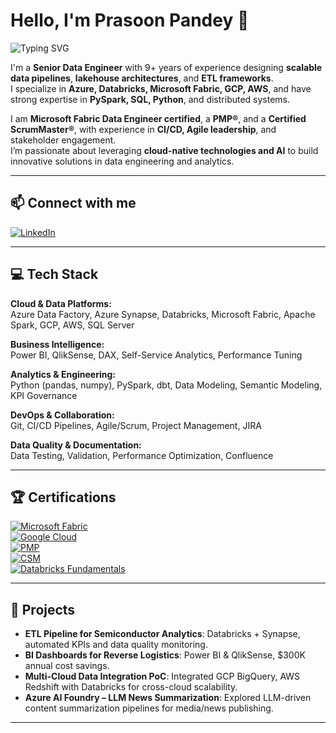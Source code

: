 # Hello, I'm Prasoon Pandey 👋

![Typing SVG](https://readme-typing-svg.demolab.com?font=Fira+Code&size=22&pause=1000&color=F70000&width=435&lines=Senior+Data+Engineer+|+Cloud+&+AI+Enthusiast)

I'm a **Senior Data Engineer** with 9+ years of experience designing **scalable data pipelines**, **lakehouse architectures**, and **ETL frameworks**.  
I specialize in **Azure, Databricks, Microsoft Fabric, GCP, AWS**, and have strong expertise in **PySpark, SQL, Python**, and distributed systems.  

I am **Microsoft Fabric Data Engineer certified**, a **PMP®**, and a **Certified ScrumMaster®**, with experience in **CI/CD, Agile leadership**, and stakeholder engagement.  
I’m passionate about leveraging **cloud-native technologies and AI** to build innovative solutions in data engineering and analytics.

---

## 📫 Connect with me

[![LinkedIn](https://img.shields.io/badge/LinkedIn-Prasoon_Pandey-blue?style=for-the-badge&logo=linkedin)](https://www.linkedin.com/in/prasoon1852)  

---

## 💻 Tech Stack

**Cloud & Data Platforms:**  
Azure Data Factory, Azure Synapse, Databricks, Microsoft Fabric, Apache Spark, GCP, AWS, SQL Server  

**Business Intelligence:**  
Power BI, QlikSense, DAX, Self-Service Analytics, Performance Tuning  

**Analytics & Engineering:**  
Python (pandas, numpy), PySpark, dbt, Data Modeling, Semantic Modeling, KPI Governance  

**DevOps & Collaboration:**  
Git, CI/CD Pipelines, Agile/Scrum, Project Management, JIRA  

**Data Quality & Documentation:**  
Data Testing, Validation, Performance Optimization, Confluence  

---

## 🏆 Certifications

[![Microsoft Fabric](https://img.shields.io/badge/Microsoft-Fabric_Data_Engineer-green?style=for-the-badge&logo=microsoft)](https://learn.microsoft.com/en-us/users/prasoonpandey-0591/credentials/5c1c3d3ad478735f)  
[![Google Cloud](https://img.shields.io/badge/Google-Cloud_Engineering-4285F4?style=for-the-badge&logo=googlecloud)](https://www.linkedin.com/learning/certificates/73fc17b38be8b6d1c2ed15b89dd57f41078020cc6a0fe8d2b8ac987f04c578b9)  
[![PMP](https://img.shields.io/badge/PMP®-Project_Management-blue?style=for-the-badge&logo=projectdotnet)](https://www.credly.com/badges/25a89345-b36a-4c40-86fd-8a6b9e6a7833/public_url)  
[![CSM](https://img.shields.io/badge/CSM®-Scrum_Master-orange?style=for-the-badge&logo=scrumalliance)](https://certification.scrumalliance.org/accounts/1389898-prasoon-pandey/certifications/1619863-csm)  
[![Databricks Fundamentals](https://img.shields.io/badge/Databricks-Fundamentals-FF6F00?style=for-the-badge&logo=databricks)](https://credentials.databricks.com/dadf737c-9d99-479a-9902-771c22fd90ff#acc.lBpQKyeZ)


---

## 🚀 Projects

- **ETL Pipeline for Semiconductor Analytics**: Databricks + Synapse, automated KPIs and data quality monitoring.  
- **BI Dashboards for Reverse Logistics**: Power BI & QlikSense, $300K annual cost savings.  
- **Multi-Cloud Data Integration PoC**: Integrated GCP BigQuery, AWS Redshift with Databricks for cross-cloud scalability.  
- **Azure AI Foundry – LLM News Summarization**: Explored LLM-driven content summarization pipelines for media/news publishing.  

---

